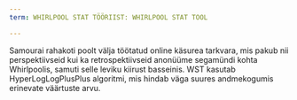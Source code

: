 ```yaml
---
term: WHIRLPOOL STAT TÖÖRIIST: WHIRLPOOL STAT TOOL

---
```

Samourai rahakoti poolt välja töötatud online käsurea tarkvara, mis pakub nii perspektiivseid kui ka retrospektiivseid anonüüme segamündi kohta Whirlpoolis, samuti selle leviku kiirust basseinis. WST kasutab HyperLogLogPlusPlus algoritmi, mis hindab väga suures andmekogumis erinevate väärtuste arvu.